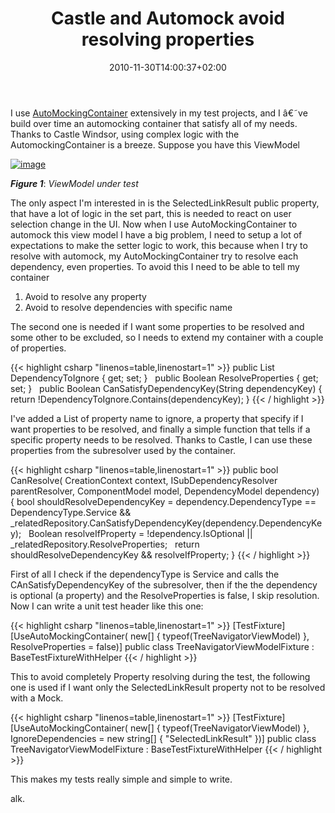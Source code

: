 ﻿---
title: "Castle and Automock avoid resolving properties"
description: ""
date: 2010-11-30T14:00:37+02:00
draft: false
tags: [Castle]
categories: [Castle,Testing]
---
I use [AutoMockingContainer](http://www.codewrecks.com/blog/index.php/2010/10/18/mock-service-locator-and-automocking-container-to-the-rescue/) extensively in my test projects, and I â€˜ve build over time an automocking container that satisfy all of my needs. Thanks to Castle Windsor, using complex logic with the AutomockingContainer is a breeze. Suppose you have this ViewModel

[![image](https://www.codewrecks.com/blog/wp-content/uploads/2010/11/image_thumb8.png "image")](https://www.codewrecks.com/blog/wp-content/uploads/2010/11/image8.png)

 ***Figure 1***: *ViewModel under test*

The only aspect I'm interested in is the SelectedLinkResult public property, that have a lot of logic in the set part, this is needed to react on user selection change in the UI. Now when I use AutoMockingContainer to automock this view model I have a big problem, I need to setup a lot of expectations to make the setter logic to work, this because when I try to resolve with automock, my AutoMockingContainer try to resolve each dependency, even properties. To avoid this I need to be able to tell my container

1. Avoid to resolve any property
2. Avoid to resolve dependencies with specific name

The second one is needed if I want some properties to be resolved and some other to be excluded, so I needs to extend my container with a couple of properties.

{{< highlight csharp "linenos=table,linenostart=1" >}}
public List<String> DependencyToIgnore { get; set; }
 
public Boolean  ResolveProperties { get; set; }
 
public Boolean CanSatisfyDependencyKey(String dependencyKey)
{
return !DependencyToIgnore.Contains(dependencyKey);
}
{{< / highlight >}}

I've added a List of property name to ignore, a property that specify if I want properties to be resolved, and finally a simple function that tells if a specific property needs to be resolved. Thanks to Castle, I can use these properties from the subresolver used by the container.

{{< highlight csharp "linenos=table,linenostart=1" >}}
public bool CanResolve(
CreationContext context,
ISubDependencyResolver parentResolver,
ComponentModel model,
DependencyModel dependency)
{
bool shouldResolveDependencyKey =
dependency.DependencyType == DependencyType.Service &&
_relatedRepository.CanSatisfyDependencyKey(dependency.DependencyKey);
 
Boolean resolveIfProperty =
!dependency.IsOptional ||
_relatedRepository.ResolveProperties;
 
return shouldResolveDependencyKey && resolveIfProperty;
}
{{< / highlight >}}

First of all I check if the dependencyType is Service and calls the CAnSatisfyDependencyKey of the subresolver, then if the the dependency is optional (a property) and the ResolveProperties is false, I skip resolution. Now I can write a unit test header like this one:

{{< highlight csharp "linenos=table,linenostart=1" >}}
[TestFixture]
[UseAutoMockingContainer(
new[] { typeof(TreeNavigatorViewModel) },
ResolveProperties = false)]
public class TreeNavigatorViewModelFixture : BaseTestFixtureWithHelper
{{< / highlight >}}

This to avoid completely Property resolving during the test, the following one is used if I want only the SelectedLinkResult property not to be resolved with a Mock.

{{< highlight csharp "linenos=table,linenostart=1" >}}
[TestFixture]
[UseAutoMockingContainer(
new[] { typeof(TreeNavigatorViewModel) },
IgnoreDependencies =
new string[]
{
"SelectedLinkResult"
})]
public class TreeNavigatorViewModelFixture : BaseTestFixtureWithHelper
{{< / highlight >}}

This makes my tests really simple and simple to write.

alk.
